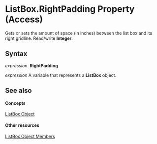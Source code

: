 
# ListBox.RightPadding Property (Access)

Gets or sets the amount of space (in inches) between the list box and its right gridline. Read/write  **Integer**.


## Syntax

 _expression_. **RightPadding**

 _expression_ A variable that represents a **ListBox** object.


## See also


#### Concepts


[ListBox Object](6bc00755-34e7-4fc2-8e72-40dae2010dd8.md)
#### Other resources


[ListBox Object Members](d87ad51b-9a46-21f3-f6d6-ef98ea8aaf6d.md)
